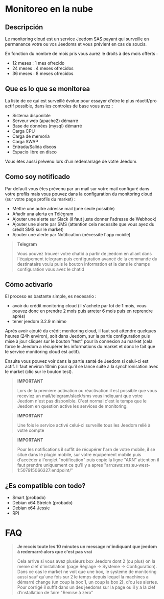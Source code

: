 # Monitoreo en la nube

## Descripción

Le monitoring cloud est un service Jeedom SAS payant qui surveille en permanance votre ou vos Jeedoms et vous prévient en cas de soucis.

En fonction du nombre de mois pris vous aurez le droits à des mois offerts : 

- 12 meses : 1 mes ofrecido
- 24 meses : 4 meses ofrecidos
- 36 meses : 8 meses ofrecidos

## Que es lo que se monitorea

La liste de ce qui est surveillé évolue pour essayer d'etre le plus réactif/pro actif possible, dans les controles de base vous avez : 

- Sistema disponible
- Serveur web (apache2) démarré
- Base de données (mysql) démarré
- Carga CPU
- Carga de memoria
- Carga SWAP
- Entrada/Salida discos
- Espacio libre en disco

Vous êtes aussi prévenu lors d'un redemarrage de votre Jeedom.

## Como soy notificado

Par default vous êtes prévenu par un mail sur votre mail configuré dans votre profils mais vous pouvez dans la configuration du monitoring cloud (sur votre page profils du market) : 

- Mettre une autre adresse mail (une seule possible)
- Añadir una alerta en Télégram
- Ajouter une alerte sur Slack (il faut juste donner l'adresse de Webhook)
- Ajouter une alerte par SMS (attention cela necessite que vous ayez du crédit SMS sur le market)
- Ajouter une alerte par Notification (nécessite l'app mobile) 

> **Telegram**
>
> Vous pouvez trouver votre chatid a partir de jeedom en allant dans l'équipement telegram puis configuration avancé de la commande du destinataire voulu puis le bouton information et la dans le champs configuration vous avez le chatid

## Cómo activarlo

El proceso es bastante simple, es necesario :

- avoir du crédit monitoring cloud (il s'achete par lot de 1 mois, vous pouvez donc en prendre 2 mois puis arreter 6 mois puis en reprendre après)
- tener jeedom 3.2.9 minimo

Après avoir ajouté du crédit monitoring cloud, il faut soit attendre quelques heures (24h environ), soit dans Jeedom, sur la partie configuration puis mise à jour cliquer sur le bouton "test" pour la connexion au market (cela force le Jeedom a récupérer les informations du market et donc le fait que le service monitoring cloud est actif).

Ensuite vous pouvez voir dans la partie santé de Jeedom si celui-ci est actif. Il faut environ 10min pour qu'il se lance suite à la synchronisation avec le market (clic sur le bouton test).

>**IMPORTANT**
>
>Lors de la premiere activation ou réactivation il est possible que vous receviez un mail/telegram/slack/sms vous indiquant que votre Jeedom n'est pas disponible. C'est normal c'est le temps que le Jeedom en question active les services de monitoring.

>**IMPORTANT**
>
> Une fois le service activé celui-ci surveille tous les Jeedom relié à votre compte

>**IMPORTANT**
>
> Pour les notifications il suffit de récupérer l'arn de votre mobile, il se situe dans le plugin mobile, sur votre equipement mobile puis d'accéder à l'onglet "notification" puis copie la ligne "ARN" attention il faut prendre uniquement ce qu'il y a apres "arn:aws:sns:eu-west-1:507915066327:endpoint/"

## ¿Es compatible con todo?

- Smart (probado)
- Debian x64 Stretch (probado)
- Debian x64 Jessie
- RPI

# FAQ

>**Je recois toute les 10 minutes un message m'indiquant que jeedom à redemarré alors que c'est pas vrai**
>
>Cela arrive si vous avez plusieurs box Jeedom dont 2 (ou plus) on la meme clef d'installation (page Réglage -> Systeme -> Configuration). Dans ce cas le market ne voit que une box, le systeme de monitoring aussi sauf qu'une fois sur 2 le temps depuis lequel la machines a démarré change (un coup la box 1, un coup la box 2), d'ou les alertes. Pour corrigé il suffit dans un des jeedoms sur la page ou il y a la clef d'installation de faire "Remise à zéro"
